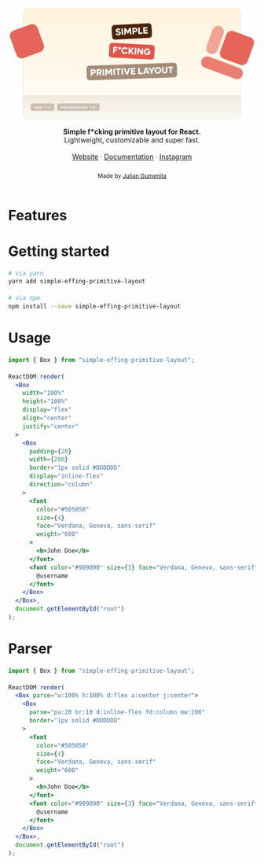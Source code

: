 <a href="https://github.com/juliangumenita/simple-effing-primitive-layout"><img alt="simple-effing-primitive-layout" src="https://raw.githubusercontent.com/juliangumenita/simple-effing-primitive-layout/main/src/demo/assets/header.svg"/></a>
<br />

<div align="center"><strong>Simple f*cking primitive layout for React.</strong></div>
<div align="center">Lightweight, customizable and super fast.</div>
<br />
<div align="center">
<a href="https://gumenita.com/">Website</a>
<span> · </span>
<a href="https://github.com/juliangumenita/simple-effing-primitive-layout">Documentation</a>
<span> · </span>
<a href="https://www.instagram.com/juliangumenita/">Instagram</a>
</div>
<br />
<div align="center">
  <sub>Made by <a href="https://gumenita.com/">Julian Gumenita</a>‍</sub>
</div>
<br />

# Features

# Getting started

```bash
# via yarn
yarn add simple-effing-primitive-layout

# via npm
npm install --save simple-effing-primitive-layout
```

# Usage

```jsx
import { Box } from "simple-effing-primitive-layout";

ReactDOM.render(
  <Box
    width="100%"
    height="100%"
    display="flex"
    align="center"
    justify="center"
  >
    <Box
      padding={20}
      width={200}
      border="1px solid #DDDDDD"
      display="inline-flex"
      direction="column"
    >
      <font
        color="#505050"
        size={4}
        face="Verdana, Geneva, sans-serif"
        weight="600"
      >
        <b>John Doe</b>
      </font>
      <font color="#909090" size={3} face="Verdana, Geneva, sans-serif">
        @username
      </font>
    </Box>
  </Box>,
  document.getElementById("root")
);
```

# Parser

```jsx
import { Box } from "simple-effing-primitive-layout";

ReactDOM.render(
  <Box parse="w:100% h:100% d:flex a:center j:center">
    <Box
      parse="pa:20 br:10 d:inline-flex fd:column mw:200"
      border="1px solid #DDDDDD"
    >
      <font
        color="#505050"
        size={4}
        face="Verdana, Geneva, sans-serif"
        weight="600"
      >
        <b>John Doe</b>
      </font>
      <font color="#909090" size={3} face="Verdana, Geneva, sans-serif">
        @username
      </font>
    </Box>
  </Box>,
  document.getElementById("root")
);
```
